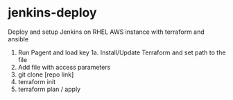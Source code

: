 # jenkins-deploy
Deploy and setup Jenkins on RHEL AWS instance with terraform and ansible

1.  Run Pagent and load key
1a. Install/Update Terraform and set path to the file
2.  Add file with access parameters
3.  git clone [repo link]
4.  terraform init
5.  terraform plan / apply


